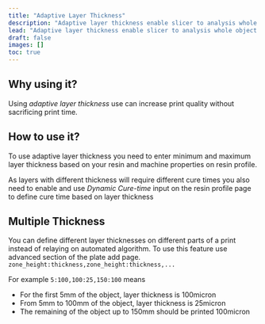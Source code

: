 ```yaml
---
title: "Adaptive Layer Thickness"
description: "Adaptive layer thickness enable slicer to analysis whole object and slice it with different thicknesses depend on details on each level."
lead: "Adaptive layer thickness enable slicer to analysis whole object and slice it with different thicknesses depend on details on each level."
draft: false
images: []
toc: true
---
```

## Why using it?

Using *adaptive layer thickness* use can increase print quality without sacrificing print time.

## How to use it?

To use adaptive layer thickness you need to enter minimum and maximum layer thickness based on your resin and machine properties on resin profile.

As layers with different thickness will require different cure times you also need to enable and use *Dynamic Cure-time* input on the resin profile page to define cure time based on layer thickness

## Multiple Thickness

You can define different layer thicknesses on different parts of a print instead of relaying on automated algorithm. To use this feature use advanced section of the plate add page. 
```zone_height:thickness,zone_height:thickness,...```

For example ```5:100,100:25,150:100``` means

* For the first 5mm of the object, layer thickness is 100micron
* From 5mm to 100mm of the object, layer thickness is 25micron
* The remaining of the object up to 150mm should be printed 100micron


